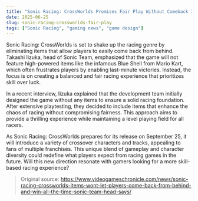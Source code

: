```yaml
---
title: "Sonic Racing: CrossWorlds Promises Fair Play Without Comeback Items"
date: 2025-06-25
slug: sonic-racing-crossworlds-fair-play
tags: ["Sonic Racing", "gaming news", "game design"]
---
```


Sonic Racing: CrossWorlds is set to shake up the racing genre by eliminating items that allow players to easily come back from behind. Takashi Iizuka, head of Sonic Team, emphasized that the game will not feature high-powered items like the infamous Blue Shell from Mario Kart, which often frustrates players by enabling last-minute victories. Instead, the focus is on creating a balanced and fair racing experience that prioritizes skill over luck.

In a recent interview, Iizuka explained that the development team initially designed the game without any items to ensure a solid racing foundation. After extensive playtesting, they decided to include items that enhance the chaos of racing without compromising fairness. This approach aims to provide a thrilling experience while maintaining a level playing field for all racers.

As Sonic Racing: CrossWorlds prepares for its release on September 25, it will introduce a variety of crossover characters and tracks, appealing to fans of multiple franchises. This unique blend of gameplay and character diversity could redefine what players expect from racing games in the future. Will this new direction resonate with gamers looking for a more skill-based racing experience?

> Original source: https://www.videogameschronicle.com/news/sonic-racing-crossworlds-items-wont-let-players-come-back-from-behind-and-win-all-the-time-sonic-team-head-says/